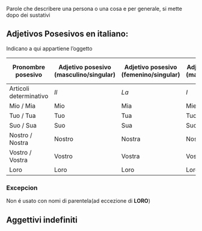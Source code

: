 Parole che describere una persona o una cosa e per generale, si mette dopo dei sustativi
## Adjetivos Posesivos en italiano:
Indicano a qui appartiene l’oggetto

| Pronombre posesivo | Adjetivo posesivo (masculino/singular) | Adjetivo posesivo (femenino/singular) | Adjetivo posesivo (masculino/plural) | Adjetivo posesivo (femenino/plural) |
|--------------------|--------------------------------------|-------------------------------------|------------------------------------|-----------------------------------|
|Articoli determinativo|*Il*|*La*|*I*|*Le*|
| Mio / Mia          | Mio                                  | Mia                                 | Miei                               | Mie                             |
| Tuo / Tua          | Tuo                                  | Tua                                 | Tuoi                               | Tue                             |
| Suo / Sua          | Suo                                  | Sua                                 | Suoi                               | Sue                             |
| Nostro / Nostra    | Nostro                               | Nostra                              | Nostri                             | Nostre                          |
| Vostro / Vostra    | Vostro                               | Vostra                              | Vostri                             | Vostre                          |
| Loro               | Loro                                 | Loro                                | Loro                               | Loro                            |

### Excepcion
Non é usato con nomi di parentela(ad eccezione di **LORO**)

## Aggettivi indefiniti
